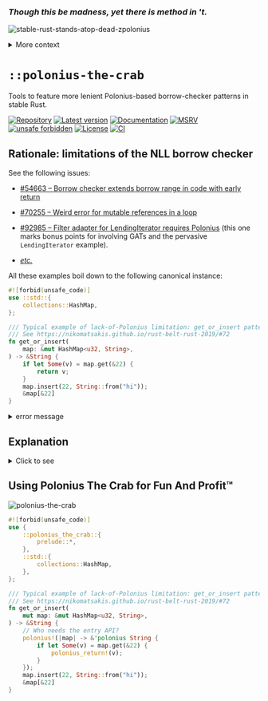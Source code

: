 ### _Though this be madness, yet **there is method** in 't._

![stable-rust-stands-atop-dead-zpolonius](https://user-images.githubusercontent.com/9920355/165785441-e0573795-81d8-4273-bede-c2d5f9e7fa55.png)

<!-- ![stable-rust-stands-atop-dead-zpolonius](https://user-images.githubusercontent.com/9920355/165641079-e9987007-a088-4d9f-bdbe-7042cf3b3f02.png)
-->

<details><summary>More context</summary>

 1. **Hamlet**:

    > _For yourself, sir, shall grow old as I am – if, like a crab, you could go backward._

 1. **Polonius**:

    > _Though this be madness, yet **there is method** in 't._

 1. **Polonius**, eventually:

    ![polonius-lying-dead](https://user-images.githubusercontent.com/9920355/165641368-b0e3590c-3dce-45ce-af07-aa8addabd666.png)

</details>

# `::polonius-the-crab`

Tools to feature more lenient Polonius-based borrow-checker patterns in stable Rust.

[![Repository](https://img.shields.io/badge/repository-GitHub-brightgreen.svg)](
https://github.com/danielhenrymantilla/polonius-the-crab.rs)
[![Latest version](https://img.shields.io/crates/v/polonius-the-crab.svg)](
https://crates.io/crates/polonius-the-crab)
[![Documentation](https://docs.rs/polonius-the-crab/badge.svg)](
https://docs.rs/polonius-the-crab)
[![MSRV](https://img.shields.io/badge/MSRV-1.56.0-white)](
https://gist.github.com/danielhenrymantilla/8e5b721b3929084562f8f65668920c33)
[![unsafe forbidden](https://img.shields.io/badge/unsafe-forbidden-success.svg)](
https://github.com/rust-secure-code/safety-dance/)
[![License](https://img.shields.io/crates/l/polonius-the-crab.svg)](
https://github.com/danielhenrymantilla/polonius-the-crab.rs/blob/master/LICENSE-ZLIB)
[![CI](https://github.com/danielhenrymantilla/polonius-the-crab.rs/workflows/CI/badge.svg)](
https://github.com/danielhenrymantilla/polonius-the-crab.rs/actions)

<!-- Templated by `cargo-generate` using https://github.com/danielhenrymantilla/proc-macro-template -->

## Rationale: limitations of the NLL borrow checker

See the following issues:

  - [#54663 – Borrow checker extends borrow range in code with early return](
    https://github.com/rust-lang/rust/issues/54663)

  - [#70255 – Weird error for mutable references in a loop](
    https://github.com/rust-lang/rust/issues/70255)

  - [#92985 – Filter adapter for LendingIterator requires Polonius](
    https://github.com/rust-lang/rust/issues/92985) (this one marks bonus
    points for involving GATs and the pervasive `LendingIterator` example).

  - [_etc._](https://github.com/rust-lang/rust/labels/NLL-polonius)

All these examples boil down to the following canonical instance:

```rust ,compile_fail
#![forbid(unsafe_code)]
use ::std::{
    collections::HashMap,
};

/// Typical example of lack-of-Polonius limitation: get_or_insert pattern.
/// See https://nikomatsakis.github.io/rust-belt-rust-2019/#72
fn get_or_insert(
    map: &mut HashMap<u32, String>,
) -> &String {
    if let Some(v) = map.get(&22) {
        return v;
    }
    map.insert(22, String::from("hi"));
    &map[&22]
}
```

<details><summary>error message</summary>

```console
 error[E0502]: cannot borrow `*map` as mutable because it is also borrowed as immutable
  --> src/lib.rs:53:5
   |
14 |     map: &mut HashMap<u32, String>,
   |          - let's call the lifetime of this reference `'1`
15 | ) -> &String {
16 |     if let Some(v) = map.get(&22) {
   |                      --- immutable borrow occurs here
17 |         return v;
   |                - returning this value requires that `*map` be borrowed for `'1`
18 |     }
19 |     map.insert(22, String::from("hi"));
   |     ^^^^^^^^^^^^^^^^^^^^^^^^^^^^^^^^^^ mutable borrow occurs here
```

</details>

## Explanation

<details><summary>Click to see</summary>

Now, this pattern is known to be sound / a false positive from the current
borrow checker, NLL (the technical reason behind it is the _named_ /
in-function-signature lifetime involved in the borrow: contrary to a fully
in-body anonymous lifetime / borrow, borrows that last for a named /
outer-generic lifetime are deemed to last _until the end of the function_,
**across all possible codepaths** (even those unreachable whence the borrow
starts)).

  - a way to notice this difference is to, when possible, rewrite the function
    as a macro. By virtue of being syntactically inlined, it will involve
    anonymous lifetimes and won't cause any trouble.

### Workarounds

So "jUsT uSe UnSaFe" you may suggest. But this is tricky:

  - does your use-case _really_ fit this canonical example?

      - or a variant: will it still fit it as the code evolves / in face of
        code refactorings?

  - even when we know "we can use `unsafe`", actually using it is subtle and
    error-prone. Since `&mut` borrows are often involved in this situation,
    one may accidentally end up transmuting a `&` reference to a `&mut`
    reference, which is _always_ UB.

  - both of these issues lead to a certain completely legitimate allergy to
    `unsafe`_code, and the very reassuring
    `#![forbid(unsafe_code)]`-at-the-root-of-the-crate pattern.

### Non-`unsafe` albeit cumbersome workarounds for lack-of-Polonius issues

<details><summary>Click to see</summary>

  - if possible, **reach for a dedicated API**.
    For instance, the `get_or_insert()` example can be featured using the
    `.entry()` API:

    ```rust
    #![forbid(unsafe_code)]
    use ::std::{
        collections::HashMap,
    };

    fn get_or_insert(
        map: &mut HashMap<u32, String>,
    ) -> &String {
        map.entry(22).or_insert_with(|| String::from("hi"))
    }
    ```

    Sadly, the reality is that you won't always have such convenient APIs at
    your disposal.

  - otherwise, you can perform successive non-idiomatic lookups to avoid
    holding the borrow for too long:

    ```rust
    #![forbid(unsafe_code)]
    use ::std::{
        collections::HashMap,
    };

    fn get_or_insert(
        map: &mut HashMap<u32, String>,
    ) -> &String {
        // written like this to show the "transition path" from previous code
        let should_insert =
            if let Some(_discarded) = map.get(&22) {
                false
            } else {
                true
            }
        ;
        // but `should_insert` can obviously be shortened down to `map.get(&22).is_none()`
        // or, in this very instance, to `map.contains_key(&22).not()`.
        if should_insert {
            map.insert(22, String::from("hi"));
        }
        map.get(&22).unwrap() // or `&map[&22]`
    }
    ```

  - finally, related to the "this only happens with concrete named lifetimes"
    issue, a clever non-`unsafe` albeit cumbersome way to circumvent the
    limitation is to use [CPS / callbacks / a scoped API](
    https://docs.rs/with_locals):

    ```rust
    #![forbid(unsafe_code)]
    use ::std::{
        collections::HashMap,
    };

    fn with_get_or_insert<R>(
        map: &mut HashMap<u32, String>,
        yield_:     impl FnOnce(
    /* -> */ &String
                    ) -> R ) -> R
    {
        if let Some(v) = map.get(&22) {
            yield_(v)
        } else {
            map.insert(22, String::from("hi"));
            yield_(&map[&22])
        }
    }
    ```

While you should try these workarounds first and see how they apply to your
codebase, sometimes they're not applicable or way too cumbersome compared to
"a tiny bit of `unsafe`".

In that case, as with all the cases of known-to-be-sound `unsafe` patterns, the
ideal solution is to factor it out down to its own small and easy to review
crate or module, and then use the non-`unsafe fn` API thereby exposed 👌.

</details>

### Enters `::polonius-the-crab`

![polonius-the-crab](https://user-images.githubusercontent.com/9920355/165791136-26d09367-3d84-4d09-8f6a-6a3dd91ffc50.jpg)
<!-- ![polonius the crab](https://user-images.githubusercontent.com/9920355/165742437-d644851e-83c3-45c7-941f-c7909cab0192.png) -->

#### Explanation of its implementation

<details><summary>Click to see</summary>

So, back to that "safety encapsulation" idea:

 1. let's find a canonical instance of this borrow checker issue that is known
    to be sound and accepted under Polonius;

 1. and tweak it so that it can then be re-used as a general-purpose tool for
    _most_ of these issues.

And if we stare at the borrow checker issues above, we can see there are two
defining ingredients:

  - An explicit generic lifetime parameter (potentially elided);
  - **A branch**, where one of the branches returns based on that borrow, whilst
    the other is no longer interested in it.

The issue is then that that second branch ought to get back access to the
stuff borrowed in the first branch, but the current borrow checker denies it.

That's where we'll sprinkle some correctly-placed `unsafe` to make the "borrow
checker look the other way" just for a moment, the right moment.

This thus gives us (in pseudo-code first):

```rust, ignore
fn polonius<'r, T> (
    borrow: &'r mut T,
    branch:
        impl // generic type to apply to all possible scopes.
        for<'any> // <- higher-order lifetime ensures the `&mut T` infected with it…
        FnOnce(&'any mut T)      // …can only escape the closure…
                    // vvvv        … through its return type and its return type only.
          -> Option< _<'any> > // <- The `Some` / `None` discriminant represents the branch info.
                  // ^^^^^^^
                  // some return type allowed to depend on `'any`.
                  // For instance, in the case of `get_or_insert`, this could
                  // have been `&'any String` (or `Option<&'any String>`).
                  // Bear with me for the moment and tolerate this pseudo-code.
    ,
) -> Result< // <- we "forward the branch", but with data attached to the fallback one (`Err(…)`).
        _<'r>, // <- "plot twist": `'any` above was `'r` !
        &'r mut T, // <- through Arcane Magic™ we get to transmute the `None` into an `Err(borrow)`
    >
{
    let tentative_borrow = &mut *borrow; // reborrow
    if let Some(dependent) = branch(tentative_borrow) {
        /* within this branch, the reborrow needs to last for `'r` */
        return Ok(dependent);
    }
    /* but within this branch, the reborrow needs to have ended: only Polonius supports that kind of logic */

    // give the borrow back
    Err(borrow) // <- without Polonius this is denied
}
```

This function, ignoring that generic unspecified `_<'…>` return type in
pseudo-code, does indeed represent a canonical example of the borrow checker
issue (without `-Zpolonius`, it will reject the `Err(borrow)` line saying that
`borrow` needs to be borrowed for `'r` so that `borrower` is, and that `'r`
spans until _any_ end of function (the borrow checker bug).

Whereas with `-Zpolonius` it is accepted.

  - [Demo](https://play.integer32.com/?version=nightly&mode=debug&edition=2021&gist=3996b28125d97c6d42fdf52a2039a5d2)

#### The ArcaneMagic™: the correct use of `unsafe`, here

to palliate the lack of `-Zpolonius`, is to change:

```rust, ignore
let tentative_borrow = &mut *borrow; // reborrow
```

into:

```rust ,ignore
let tentative_borrow = unsafe { &mut *(borrow as *mut _) }; // reborrow
```

where `unsafe { &mut *(thing as *mut _) }` is the canonical way to perform
**lifetime**(-of-the-borrow) **extension**: the lifetime of that `&mut` borrow
is then no longer tied, in any way, to `'r` nor to `*borrow`.

  - Some of you might have been tempted to use `mem::transmute`. While that does
    indeed work, it is a strictly more flexible API, which in the case of
    `unsafe`, means it's a strictly more dangerous API. With `transmute`, for
    instance, when the borrowee has lifetime parameters of its own, those may
    be erased as well, whereas a downgrade-to-pointer-and-upgrade-back-to-ref
    operation is guaranteed to "erase" only the outer lifetime of the borrow,
    leaving the inner type untouched: definitely safer.

**The borrow checker no longer holds our hand**, as far as overlapped usage of
`borrow` and `tentative_borrow` is concerned (which would be UB). **It is now
up to us to ensure _no runtime path_ can ever lead to such borrows
overlapping**.

And indeed they don't, as the simple branch showcases:

  - in the `Some` branch,
    the `dependent` is still borrowing `tentative_borrow`, and thus, `*borrow`. But
    we do not use `borrow` anymore in that branch, _nor in the caller's body_, as
    long as dependent is used. Indeed, signature-wise, we do tell that that
    `dependent` return value, of type `_<'r>`, is borrowing from `*borrow`, due to
    that repetition of the `'r` name.

  - in the `None` branch,
    there is no `dependent`, and `tentative_borrow` isn't used anymore, so it is
    sound to refer to `borrow` again.

In other words:

> _Though this be `unsafe`, yet **there is soundness** in 't._

As an extra precaution, this crate does even guard that usage of `unsafe`
through a `cfg`-opt-out, so that when using `-Zpolonius`, the `unsafe` is
removed, and yet the body of the function, as well as its signature, compiles
fine (this is further enforced in CI through a special `test`).

#### Generalizing it

##### `None` becomes `<Err>`

It turns out that we don't have to restrict the `branch` to returning no data on
`None`, and that we can use it as a "channel" through which smuggle
**non-borrowing** data.

This leads to replacing `Option< _<'any> >` with `Result< _<'any>, Err > `

  - Notice how the `Err` cannot depend on `'any` since it can't name it
    (generic parameter introduced _before_ the `'any` quantification ever gets
    introduced).

##### The `FnOnceReturningAnOption` trick is replaced with a `HKT` pattern

Indeed, a `FnOnceReturningAnOption`-based signature would be problematic on the
caller's side, since:

  - **it _infers_ the higher-order-`'any`-infected return type of the closure
    through the actual closure instance being fed**;

  - **but a closure only gets to be higher-order when the API it is fed to
    _explicitly requires it to_**

      - see <https://docs.rs/higher-order-closure> for more info.

So this leads to a situation where both the caller and callee expect each other
to disambiguate what the higher-order return value of the closure should be,
leading to no higher-orderness to begin with and/or to type inference errors.

  - Note that the `hrtb!` macro from <https://docs.rs/higher-order-closure>, or
    the actual `for<…>`-closures RFC such crate polyfills, would help in that
    regard. But the usage then becomes, imho, way more convoluted than any of
    the aforementioned workarounds, defeating the very purpose of this crate.

So that `_<'any>` is achieved in another manner. Through HKTs, that is, through
"generic generics" / "generics that are, themselves, generic":

```rust ,ignore
//! In pseudo-code:
fn polonius<'r, T, Ret<'_>> (
    borrow: &'r mut T,
    branch: impl FnOnce(&'_ mut T) -> Option<Ret<'_>>,
) -> Result<
        Ret<'r>,
        &'r mut T,
    >
```

This cannot directly be written in Rust, but you can define a trait representing
the `<'_>`-ness of a type (`HKT` in this crate), and with it, use
`as WithLifetime<'a>::T` as the "feed `<'a>`" operator:

```rust ,ignore
//! Real code!
fn polonius<'r, T, Ret : HKT> (
    borrow: &'r mut T,
    branch: impl FnOnce(&'_ mut T) -> Option< <Ret as WithLifetime<'_>>::T >,
) -> Result<
        <Ret as WithLifetime<'r>>::T,
        &'r mut T,
    >
```

We have reached the definition of the actual `fn polonius` exposed by this very
crate!

Now, a `HKT` type is still cumbersome to use. If we go back to that
`get_or_insert` example that was returning a `&'_ String`, we'd need to express
that "generic type" representing `<'lt> => &'lt String`, such as:

```rust ,ignore
/// Pseudo-code (`StringRef` is not a type, `StringRef<'…>` is).
type StringRef<'any> = &'any String;

/// Real HKT code: make `StringRef` a fully-fledged stand-alone type
struct StringRef;
/// And now express the `<'lt> => &'lt String` relationship:
impl<'lt> WithLifetime <'lt>
   for StringRef // is:  ⇓
{                     // ⇓
                      // ⇓
    type T =         &'lt String    ;
}
```

### Putting it altogether: `get_or_insert` with no `.entry()` nor double-lookup

</details>

So this crate exposes a "raw" `polonius()` function that has the `unsafe` in its
body, and which is quite powerful at tackling these lack-of-polonius related
issues.

And yet, it is cumbersome to use:

```rust ,ignore
fn get_or_insert (
    map: &'_ mut ::std::collections::HashMap<i32, String>,
) -> &'_ String
{
    #![forbid(unsafe_code)] // No unsafe code in this function: VICTORY!!

    enum StringRef {}
    impl<'lt> WithLifetime<'lt> for StringRef {
        type T = &'lt String;
    }

    match polonius::<_, StringRef, _>(map, |map| map.get(&22)) {
        | Ok(ret) => {
            // no second-lookup!
            ret
        },
        // we get the borrow back (we had to give the original one to `polonius()`)
        | Err(map) => {
            map.insert(22, String::from("…"));
            &map[&22]
        },
    }
}
```

  - [Playground](https://play.rust-lang.org/?version=stable&mode=debug&edition=2021&gist=8d5bd3271604a02508587b3c0b964d79)

Hence why this crate also offers

## Convenient macros for ergonomic usage 😗👌

Mainly, a `polonius!` entry point, within which you can use `polonius_return!`
to **early return the dependent value**, or a `polonius_break!` to instead
"break" / leave the `polonius!` block with a **non-dependent** (notice how the
_branch_ nature of this borrow checker limitation is kept in the very bones of
the API).

  - The `polonius!` macro requires that a `'polonius`-infected return type be
    used (the HKT marker, for those having followed the implementation).

This leads to the following `get_or_insert` usage:

</details>

## Using Polonius The Crab for Fun And Profit™

![polonius-the-crab](https://user-images.githubusercontent.com/9920355/165791136-26d09367-3d84-4d09-8f6a-6a3dd91ffc50.jpg)

```rust
#![forbid(unsafe_code)]
use {
    ::polonius_the_crab::{
        prelude::*,
    },
    ::std::{
        collections::HashMap,
    },
};

/// Typical example of lack-of-Polonius limitation: get_or_insert pattern.
/// See https://nikomatsakis.github.io/rust-belt-rust-2019/#72
fn get_or_insert(
    mut map: &mut HashMap<u32, String>,
) -> &String {
    // Who needs the entry API?
    polonius!(|map| -> &'polonius String {
        if let Some(v) = map.get(&22) {
            polonius_return!(v);
        }
    });
    map.insert(22, String::from("hi"));
    &map[&22]
}
```
